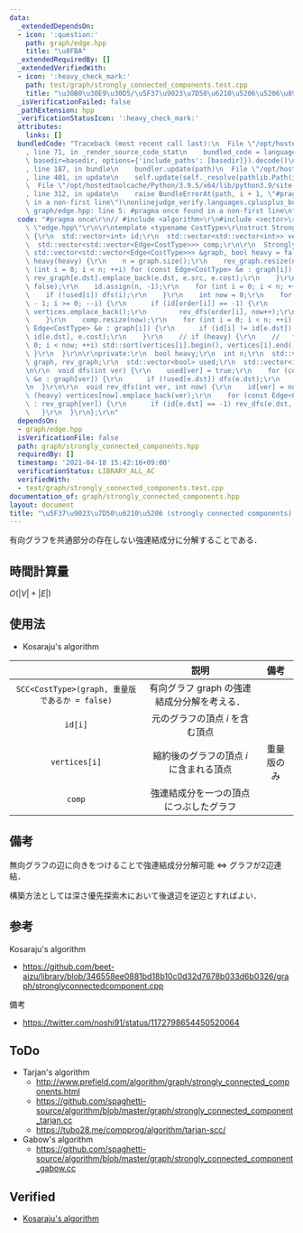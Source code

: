 ```yaml
---
data:
  _extendedDependsOn:
  - icon: ':question:'
    path: graph/edge.hpp
    title: "\u8FBA"
  _extendedRequiredBy: []
  _extendedVerifiedWith:
  - icon: ':heavy_check_mark:'
    path: test/graph/strongly_connected_components.test.cpp
    title: "\u30B0\u30E9\u30D5/\u5F37\u9023\u7D50\u6210\u5206\u5206\u89E3"
  _isVerificationFailed: false
  _pathExtension: hpp
  _verificationStatusIcon: ':heavy_check_mark:'
  attributes:
    links: []
  bundledCode: "Traceback (most recent call last):\n  File \"/opt/hostedtoolcache/Python/3.9.5/x64/lib/python3.9/site-packages/onlinejudge_verify/documentation/build.py\"\
    , line 71, in _render_source_code_stat\n    bundled_code = language.bundle(stat.path,\
    \ basedir=basedir, options={'include_paths': [basedir]}).decode()\n  File \"/opt/hostedtoolcache/Python/3.9.5/x64/lib/python3.9/site-packages/onlinejudge_verify/languages/cplusplus.py\"\
    , line 187, in bundle\n    bundler.update(path)\n  File \"/opt/hostedtoolcache/Python/3.9.5/x64/lib/python3.9/site-packages/onlinejudge_verify/languages/cplusplus_bundle.py\"\
    , line 401, in update\n    self.update(self._resolve(pathlib.Path(included), included_from=path))\n\
    \  File \"/opt/hostedtoolcache/Python/3.9.5/x64/lib/python3.9/site-packages/onlinejudge_verify/languages/cplusplus_bundle.py\"\
    , line 312, in update\n    raise BundleErrorAt(path, i + 1, \"#pragma once found\
    \ in a non-first line\")\nonlinejudge_verify.languages.cplusplus_bundle.BundleErrorAt:\
    \ graph/edge.hpp: line 5: #pragma once found in a non-first line\n"
  code: "#pragma once\r\n// #include <algorithm>\r\n#include <vector>\r\n#include\
    \ \"edge.hpp\"\r\n\r\ntemplate <typename CostType>\r\nstruct StronglyConnectedComponents\
    \ {\r\n  std::vector<int> id;\r\n  std::vector<std::vector<int>> vertices;\r\n\
    \  std::vector<std::vector<Edge<CostType>>> comp;\r\n\r\n  StronglyConnectedComponents(const\
    \ std::vector<std::vector<Edge<CostType>>> &graph, bool heavy = false) : graph(graph),\
    \ heavy(heavy) {\r\n    n = graph.size();\r\n    rev_graph.resize(n);\r\n    for\
    \ (int i = 0; i < n; ++i) for (const Edge<CostType> &e : graph[i]) {\r\n     \
    \ rev_graph[e.dst].emplace_back(e.dst, e.src, e.cost);\r\n    }\r\n    used.assign(n,\
    \ false);\r\n    id.assign(n, -1);\r\n    for (int i = 0; i < n; ++i) {\r\n  \
    \    if (!used[i]) dfs(i);\r\n    }\r\n    int now = 0;\r\n    for (int i = n\
    \ - 1; i >= 0; --i) {\r\n      if (id[order[i]] == -1) {\r\n        if (heavy)\
    \ vertices.emplace_back();\r\n        rev_dfs(order[i], now++);\r\n      }\r\n\
    \    }\r\n    comp.resize(now);\r\n    for (int i = 0; i < n; ++i) for (const\
    \ Edge<CostType> &e : graph[i]) {\r\n      if (id[i] != id[e.dst]) comp[id[i]].emplace_back(id[i],\
    \ id[e.dst], e.cost);\r\n    }\r\n    // if (heavy) {\r\n    //   for (int i =\
    \ 0; i < now; ++i) std::sort(vertices[i].begin(), vertices[i].end());\r\n    //\
    \ }\r\n  }\r\n\r\nprivate:\r\n  bool heavy;\r\n  int n;\r\n  std::vector<std::vector<Edge<CostType>>>\
    \ graph, rev_graph;\r\n  std::vector<bool> used;\r\n  std::vector<int> order;\r\
    \n\r\n  void dfs(int ver) {\r\n    used[ver] = true;\r\n    for (const Edge<CostType>\
    \ &e : graph[ver]) {\r\n      if (!used[e.dst]) dfs(e.dst);\r\n    }\r\n    order.emplace_back(ver);\r\
    \n  }\r\n\r\n  void rev_dfs(int ver, int now) {\r\n    id[ver] = now;\r\n    if\
    \ (heavy) vertices[now].emplace_back(ver);\r\n    for (const Edge<CostType> &e\
    \ : rev_graph[ver]) {\r\n      if (id[e.dst] == -1) rev_dfs(e.dst, now);\r\n \
    \   }\r\n  }\r\n};\r\n"
  dependsOn:
  - graph/edge.hpp
  isVerificationFile: false
  path: graph/strongly_connected_components.hpp
  requiredBy: []
  timestamp: '2021-04-18 15:42:16+09:00'
  verificationStatus: LIBRARY_ALL_AC
  verifiedWith:
  - test/graph/strongly_connected_components.test.cpp
documentation_of: graph/strongly_connected_components.hpp
layout: document
title: "\u5F37\u9023\u7D50\u6210\u5206 (strongly connected components) \u5206\u89E3"
---
```


有向グラフを共通部分の存在しない強連結成分に分解することである．


## 時間計算量

$O(\lvert V \rvert + \lvert E \rvert)$


## 使用法

- Kosaraju's algorithm

||説明|備考|
|:--:|:--:|:--:|
|`SCC<CostType>(graph, 重量版であるか = false)`|有向グラフ $\mathrm{graph}$ の強連結成分分解を考える．||
|`id[i]`|元のグラフの頂点 $i$ を含む頂点||
|`vertices[i]`|縮約後のグラフの頂点 $i$ に含まれる頂点|重量版のみ|
|`comp`|強連結成分を一つの頂点につぶしたグラフ||


## 備考

無向グラフの辺に向きをつけることで強連結成分分解可能 $\Leftrightarrow$ グラフが2辺連結．

構築方法としては深さ優先探索木において後退辺を逆辺とすればよい．


## 参考

Kosaraju's algorithm
- https://github.com/beet-aizu/library/blob/346558ee0881bd18b10c0d32d7678b033d6b0326/graph/stronglyconnectedcomponent.cpp

備考
- https://twitter.com/noshi91/status/1172798654450520064


## ToDo

- Tarjan's algorithm
  - http://www.prefield.com/algorithm/graph/strongly_connected_components.html
  - https://github.com/spaghetti-source/algorithm/blob/master/graph/strongly_connected_component_tarjan.cc
  - https://tubo28.me/compprog/algorithm/tarjan-scc/
- Gabow's algorithm
  - https://github.com/spaghetti-source/algorithm/blob/master/graph/strongly_connected_component_gabow.cc


## Verified

- [Kosaraju's algorithm](https://judge.yosupo.jp/submission/4441)
